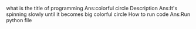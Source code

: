 what is the title of programming
Ans:colorful circle
Description 
Ans:It's spinning slowly until it becomes big colorful circle
How to run code
Ans:Run python file
